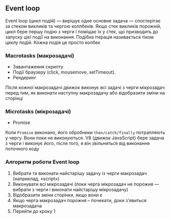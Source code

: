 ## Event loop

Event loop (цикл подій) — вирішує одне основне задача — спостерігає за стеком викликів та чергою коллбеків. Якщо стек викликів порожній, цикл бере першу подію з черги і поміщає їх у стек, що призводить до запуску цієї події на виконання. Подібна ітерація називається тіком циклу подій. Кожна подія це просто колбек

### Macrotasks (макрозадачі)

-   Завантаження скрипту
-   Події браузеру (click, mousemove, setTimeout).
-   Рендеринг

Після кожної макрозадачі движок виконує всі задачі з черги мікрозадач перед тим, як виконати наступну макрозадачу або відобразити зміни на сторінці

### Microtasks (мікрозадачі)

-   Promise

Коли `Promise` виконано, його обробники `then/catch/finally` потрапляють у чергу. Вони поки не виконуються. V8 (движок JavaScript) бере задача з черги і виконує його, після того, я він звільниться від виконання поточного коду

### Алгоритм роботи Event loop

1. Вибрати та виконати найстарішу задачу із черги макрозадач (наприклад, «script»)
2. Виконувати всі мікрозадачі (поки черга мікрозадач не порожня — вибрати з черги і виконати найстарішу мікрозадачу)
3. Відобразити зміни сторінки, якщо вони є
4. Якщо черга макрозадач порожня – почекати, доки з'явиться макрозадача
5. Перейти до кроку 1
